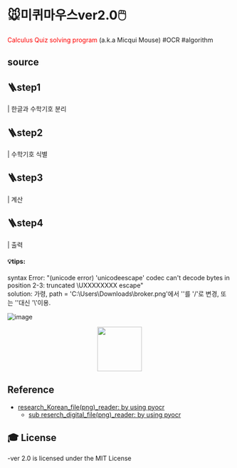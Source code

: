# 🐭미퀴마우스ver2.0🖱️
<span style="color:red"> Calculus Quiz solving program</span> (a.k.a  Micqui Mouse) 
#OCR #algorithm 





## source







## 🪜step1
| 한글과 수학기호 분리
## 🪜step2
| 수학기호 식별
## 🪜step3 
| 계산 
## 🪜step4 
| 출력
#### 💡tips: 
syntax Error:   "(unicode error) 'unicodeescape' codec can't decode bytes in position 2-3: truncated \UXXXXXXXX escape"  
solution:      가령, path = 'C:\Users\Downloads\broker.png'에서 '\'를 '/'로 변경, 또는 '\'대신 '\\'이용.


![image](https://user-images.githubusercontent.com/83863024/204967023-70a5aa78-b40f-474b-9f76-e62a7f455c6f.png)
<center><img src="이미지주소.png" width="100" height="100"/></center>






## Reference
* [research_Korean_file(png)_reader: by using pyocr](https://www.zinnunkebi.com/python-tesseract-pyocr-kor-textbuilder/)
    * [sub reserch_digital_file(png)_reader: by using pyocr](https://www.zinnunkebi.com/python-tesseract-pyocr-digit/)

## :mortar_board: License 
-ver 2.0 is licensed under the MIT License


